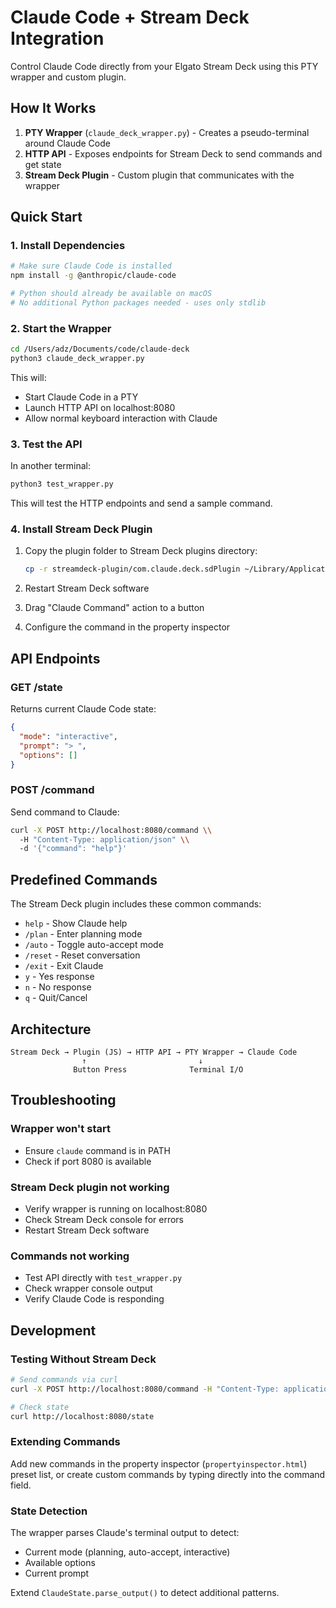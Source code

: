 # Claude Code + Stream Deck Integration

Control Claude Code directly from your Elgato Stream Deck using this PTY wrapper and custom plugin.

## How It Works

1. **PTY Wrapper** (`claude_deck_wrapper.py`) - Creates a pseudo-terminal around Claude Code
2. **HTTP API** - Exposes endpoints for Stream Deck to send commands and get state
3. **Stream Deck Plugin** - Custom plugin that communicates with the wrapper

## Quick Start

### 1. Install Dependencies

```bash
# Make sure Claude Code is installed
npm install -g @anthropic/claude-code

# Python should already be available on macOS
# No additional Python packages needed - uses only stdlib
```

### 2. Start the Wrapper

```bash
cd /Users/adz/Documents/code/claude-deck
python3 claude_deck_wrapper.py
```

This will:
- Start Claude Code in a PTY
- Launch HTTP API on localhost:8080
- Allow normal keyboard interaction with Claude

### 3. Test the API

In another terminal:

```bash
python3 test_wrapper.py
```

This will test the HTTP endpoints and send a sample command.

### 4. Install Stream Deck Plugin

1. Copy the plugin folder to Stream Deck plugins directory:
   ```bash
   cp -r streamdeck-plugin/com.claude.deck.sdPlugin ~/Library/ApplicationSupport/com.elgato.StreamDeck/Plugins/
   ```

2. Restart Stream Deck software

3. Drag "Claude Command" action to a button

4. Configure the command in the property inspector

## API Endpoints

### GET /state
Returns current Claude Code state:
```json
{
  "mode": "interactive",
  "prompt": "> ",
  "options": []
}
```

### POST /command
Send command to Claude:
```bash
curl -X POST http://localhost:8080/command \\
  -H "Content-Type: application/json" \\
  -d '{"command": "help"}'
```

## Predefined Commands

The Stream Deck plugin includes these common commands:

- `help` - Show Claude help
- `/plan` - Enter planning mode  
- `/auto` - Toggle auto-accept mode
- `/reset` - Reset conversation
- `/exit` - Exit Claude
- `y` - Yes response
- `n` - No response
- `q` - Quit/Cancel

## Architecture

```
Stream Deck → Plugin (JS) → HTTP API → PTY Wrapper → Claude Code
                ↑                         ↓
              Button Press              Terminal I/O
```

## Troubleshooting

### Wrapper won't start
- Ensure `claude` command is in PATH
- Check if port 8080 is available

### Stream Deck plugin not working  
- Verify wrapper is running on localhost:8080
- Check Stream Deck console for errors
- Restart Stream Deck software

### Commands not working
- Test API directly with `test_wrapper.py`
- Check wrapper console output
- Verify Claude Code is responding

## Development

### Testing Without Stream Deck

```bash
# Send commands via curl
curl -X POST http://localhost:8080/command -H "Content-Type: application/json" -d '{"command": "help"}'

# Check state
curl http://localhost:8080/state
```

### Extending Commands

Add new commands in the property inspector (`propertyinspector.html`) preset list, or create custom commands by typing directly into the command field.

### State Detection

The wrapper parses Claude's terminal output to detect:
- Current mode (planning, auto-accept, interactive)
- Available options
- Current prompt

Extend `ClaudeState.parse_output()` to detect additional patterns.